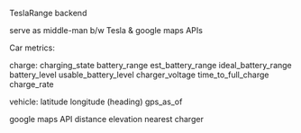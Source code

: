 TeslaRange backend

serve as middle-man b/w Tesla & google maps APIs

Car metrics:

charge:
  charging_state
  battery_range
  est_battery_range
  ideal_battery_range
  battery_level
  usable_battery_level
  charger_voltage
  time_to_full_charge
  charge_rate

vehicle:
  latitude
  longitude
  (heading)
  gps_as_of

google maps API
  distance
  elevation
  nearest charger